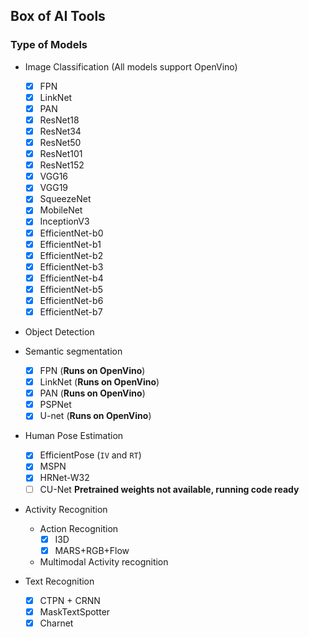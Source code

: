 ## Box of AI Tools

### Type of Models
- Image Classification (All models support OpenVino)
  - [x] FPN 
  - [x] LinkNet 
  - [x] PAN
  - [x] ResNet18
  - [x] ResNet34
  - [x] ResNet50
  - [x] ResNet101
  - [x] ResNet152
  - [x] VGG16
  - [x] VGG19
  - [x] SqueezeNet
  - [x] MobileNet
  - [x] InceptionV3
  - [x] EfficientNet-b0
  - [x] EfficientNet-b1
  - [x] EfficientNet-b2
  - [x] EfficientNet-b3
  - [x] EfficientNet-b4
  - [x] EfficientNet-b5
  - [x] EfficientNet-b6
  - [x] EfficientNet-b7
  
- Object Detection
 
- Semantic segmentation
  - [x] FPN (**Runs on OpenVino**)
  - [x] LinkNet (**Runs on OpenVino**)
  - [x] PAN (**Runs on OpenVino**)
  - [x] PSPNet
  - [x] U-net (**Runs on OpenVino**)
- Human Pose Estimation
  - [x] EfficientPose (`IV` and `RT`)
  - [x] MSPN
  - [x] HRNet-W32
  - [ ] CU-Net **Pretrained weights not available, running code ready**
- Activity Recognition
  - Action Recognition
    - [x] I3D
    - [x] MARS+RGB+Flow
  - Multimodal Activity recognition
- Text Recognition
  - [x] CTPN + CRNN
  - [x] MaskTextSpotter
  - [x] Charnet
